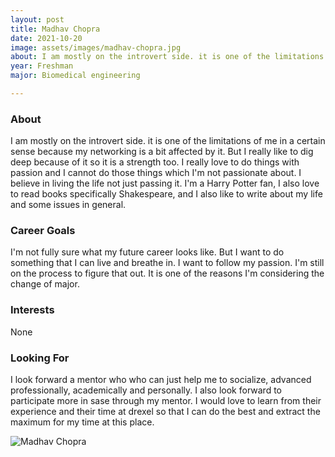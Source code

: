 ```yaml
---
layout: post
title: Madhav Chopra 
date: 2021-10-20
image: assets/images/madhav-chopra.jpg
about: I am mostly on the introvert side. it is one of the limitations of me in a certain sense because my networking is a bit affected by it. But I really like to dig deep because of it so it is a strength too. I really love to do things with passion and I cannot do those things which I'm not passionate about. I believe in living the life not just passing it. I'm a Harry Potter fan, I also love to read books specifically Shakespeare, and I also like to write about my life and some issues in general.
year: Freshman
major: Biomedical engineering

---
```


### About

I am mostly on the introvert side. it is one of the limitations of me in a certain sense because my networking is a bit affected by it. But I really like to dig deep because of it so it is a strength too. I really love to do things with passion and I cannot do those things which I'm not passionate about. I believe in living the life not just passing it. I'm a Harry Potter fan, I also love to read books specifically Shakespeare, and I also like to write about my life and some issues in general.

### Career Goals

I'm not fully sure what my future career looks like. But I want to do something that I can live and breathe in. I want to follow my passion. I'm still on the process to figure that out. It is one of the reasons I'm considering the change of major.

### Interests

None

### Looking For

I look forward a mentor who who can just help me to socialize, advanced professionally, academically and personally. I also look forward to participate more in sase through my mentor. I would love to learn from their experience and their time at drexel so that I can do the best and extract the maximum for my time at this place. 

<div class="text-center my-5">
    <img src="https://sase-drexel.github.io/mentorship-2021/assets/images/madhav-chopra.jpg" alt="Madhav Chopra" class="rounded post-img" />
</div>
